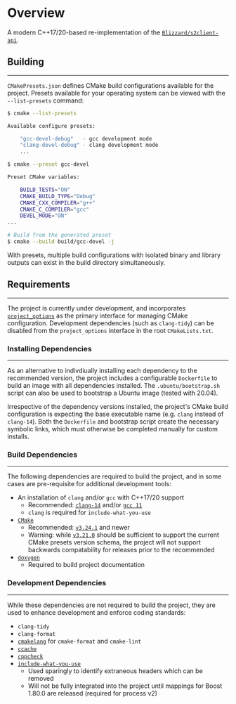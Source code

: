 # Overview

A modern C++17/20-based re-implementation of the [`Blizzard/s2client-api`](https://github.com/Blizzard/s2client-api).

## Building
---

`CMakePresets.json` defines CMake build configurations available for the project. Presets available for your operating system can be viewed with the `--list-presets` command:

```bash
$ cmake --list-presets

Available configure presets:

    "gcc-devel-debug"   - gcc development mode
    "clang-devel-debug" - clang development mode
    ...

$ cmake --preset gcc-devel

Preset CMake variables:

    BUILD_TESTS="ON"
    CMAKE_BUILD_TYPE="Debug"
    CMAKE_CXX_COMPILER="g++"
    CMAKE_C_COMPILER="gcc"
    DEVEL_MODE="ON"
...

# Build from the generated preset
$ cmake --build build/gcc-devel -j
```

With presets, multiple build configurations with isolated binary and library outputs can exist in the build directory simultaneously.

## Requirements
---

The project is currently under development, and incorporates [`project_options`](https://github.com/aminya/project_options) as the primary interface for managing CMake configuration. Development dependencies (such as `clang-tidy`) can be disabled from the `project_options` interface in the root `CMakeLists.txt`.

### Installing Dependencies
---

As an alternative to indivdiually installing each dependency to the recommended version, the project includes a configurable `Dockerfile` to build an image with all dependencies installed. The `.ubuntu/bootstrap.sh` script can also be used to bootstrap a Ubuntu image (tested with 20.04).

Irrespective of the dependency versions installed, the project's CMake build configuration is expecting the base executable name (e.g. `clang` instead of `clang-14`). Both the `Dockerfile` and bootstrap script create the necessary symbolic links, which must otherwise be completed manually for custom installs.

### Build Dependencies
---

The following dependencies are required to build the project, and in some cases are pre-requisite for additional development tools:

- An installation of `clang` and/or `gcc` with C++17/20 support
  - Recommended: [`clang-14`](https://releases.llvm.org/14.0.0/tools/clang/docs/ReleaseNotes.html) and/or [`gcc 11`](https://gcc.gnu.org/gcc-11/changes.html)
  - `clang` is required for `include-what-you-use`
- [`CMake`](https://cmake.org/)
  - Recommended: [`v3.24.1`](https://github.com/Kitware/CMake/releases/tag/v3.24.1) and newer
  - Warning: while [`v3.21.0`](https://github.com/Kitware/CMake/releases/tag/v3.21.0) should be sufficient to support the current CMake presets version schema, the project will not support backwards compatability for releases prior to the recommended
- [`doxygen`](https://www.doxygen.nl/)
  - Required to build project documentation

### Development Dependencies
---

While these dependencies are not required to build the project, they are used to enhance development and enforce coding standards:


- `clang-tidy`
- `clang-format`
- [`cmakelang`](https://github.com/cheshirekow/cmake_format) for `cmake-format` and `cmake-lint`
- [`ccache`](https://ccache.dev/)
- [`cppcheck`](https://cppcheck.sourceforge.io/)
- [`include-what-you-use`](https://github.com/include-what-you-use/include-what-you-use)
  - Used sparingly to identify extraneous headers which can be removed
  - Will not be fully integrated into the project until mappings for Boost 1.80.0 are released (required for process v2)
